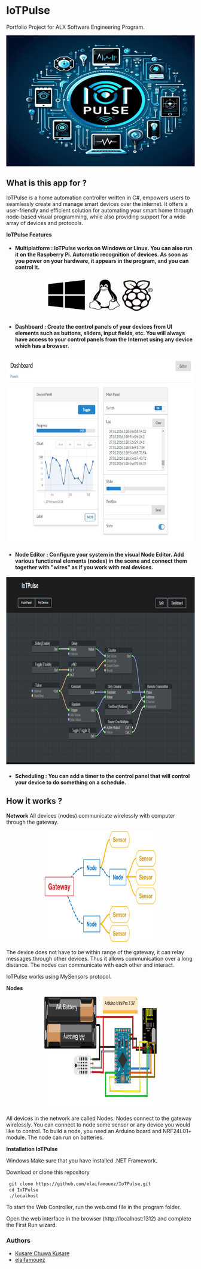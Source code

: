 # IoTPulse
Portfolio Project for ALX Software Engineering Program.

<img alt="IoTPulse Project" src="https://github.com/elaifamouez/IoTPulse/blob/18f6587151857dc0a2b20e1e513618191380a1d3/IoTPulse.jpg" width="550" height="350">

 ## What is this app for ?
IoTPulse is a home automation controller written in C#, empowers users to seamlessly create and manage smart devices over the internet. It offers a user-friendly and efficient solution for automating your smart home through node-based visual programming, while also providing support for a wide array of devices and protocols.

**IoTPulse Features**

- <h4>Multiplatform : IoTPulse works on Windows or Linux. You can also run it on the Raspberry Pi. Automatic recognition of devices. As soon as you power on your hardware, it appears in the program, and you can control it.</h4>

<p align="center"><img alt="IoTPulse Multiplatform" src="https://github.com/elaifamouez/IoTPulse/blob/7d1a83e6e410314dcbff22ab56fa63d9db84b6da/IoTPulse%20multiplatform.png" width="300" height="100"></p>

- <h4>Dashboard : Create the control panels of your devices from UI elements such as buttons, sliders, input fields, etc. You will always have access to your control panels from the Internet using any device which has a browser.</h4>
<p align="center"><img alt="IoTPulse Dashboard" src="https://github.com/elaifamouez/IoTPulse/blob/71f044bcff05d76e47a41ef048a839c9551604a0/IoTPulse%20dashboard.jpg" width="700" height="500"></p>

- <h4>Node Editor : Configure your system in the visual Node Editor. Add various functional elements (nodes) in the scene and connect them together with "wires" as if you work with real devices.</h4>
<p align="center"><img alt="IoTPulse Node Editor" src="https://github.com/elaifamouez/IoTPulse/blob/e9f9dc702748e9d09d1df89315f978808fdf35e3/IoTPulse%20Visual%20Editor.jpg" width="700" height="500"></p>

- <h4>Scheduling : You can add a timer to the control panel that will control your device to do something on a schedule.</h4>

## How it works ?
**Network**
All devices (nodes) communicate wirelessly with computer through the gateway.

<p align="center"><img alt="IoTPulse Network" src="https://github.com/elaifamouez/IoTPulse/blob/372a09ac07dee1d4f96eabf23661c4e59bfa0cb0/IoTPulse%20network.png" width="300" height="300"></p>

The device does not have to be within range of the gateway, it can relay messages through other devices. Thus it allows communication over a long distance. The nodes can communicate with each other and interact.

IoTPulse works using MySensors protocol.

**Nodes**
<p align="center"><img alt="Node with temperature and humidity HT11/DHT22 sensor" src="https://github.com/elaifamouez/IoTPulse/blob/cdb9610d9f379806614317997efa67bd362224d6/node-IoTPulse%20sensor.png" width="300" height="300"></p>

All devices in the network are called Nodes. Nodes connect to the gateway wirelessly. You can connect to node some sensor or any device you would like to control. To build a node, you need an Arduino board and NRF24L01+ module. The node can run on batteries.

**Installation IoTPulse**

Windows
Make sure that you have installed .NET Framework.

Download or clone this repository

     git clone https://github.com/elaifamouez/IoTPulse.git
     cd IoTPulse
     ./localhost
     
To start the Web Controller, run the web.cmd file in the program folder.

Open the web interface in the browser (http://localhost:1312) and complete the First Run wizard.

### Authors

- [Kusare Chuwa Kusare](https://github.com/count58) 
- [elaifamouez](https://github.com/elaifamouez) 
